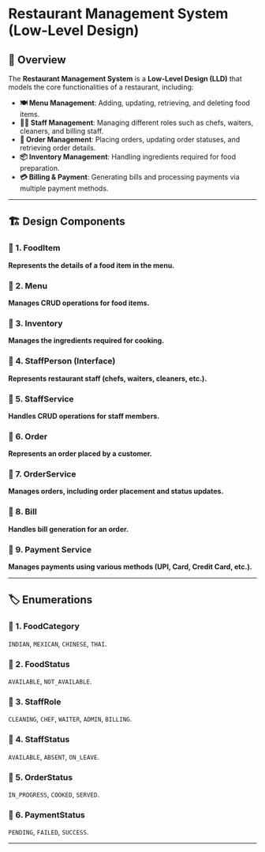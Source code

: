 # **Restaurant Management System (Low-Level Design)**

## **📖 Overview**
The **Restaurant Management System** is a **Low-Level Design (LLD)** that models the core functionalities of a restaurant, including:

- **🍽️ Menu Management**: Adding, updating, retrieving, and deleting food items.
- **👨‍🍳 Staff Management**: Managing different roles such as chefs, waiters, cleaners, and billing staff.
- **📝 Order Management**: Placing orders, updating order statuses, and retrieving order details.
- **📦 Inventory Management**: Handling ingredients required for food preparation.
- **💳 Billing & Payment**: Generating bills and processing payments via multiple payment methods.

---

## **🏗️ Design Components**

### **🔹 1. FoodItem**
**Represents the details of a food item in the menu.**

### **🔹 2. Menu**
**Manages CRUD operations for food items.**

### **🔹 3. Inventory**
**Manages the ingredients required for cooking.**

### **🔹 4. StaffPerson (Interface)**
**Represents restaurant staff (chefs, waiters, cleaners, etc.).**

### **🔹 5. StaffService**
**Handles CRUD operations for staff members.**

### **🔹 6. Order**
**Represents an order placed by a customer.**

### **🔹 7. OrderService**
**Manages orders, including order placement and status updates.**

### **🔹 8. Bill**
**Handles bill generation for an order.**

### **🔹 9. Payment Service**
**Manages payments using various methods (UPI, Card, Credit Card, etc.).**

---

## **🏷️ Enumerations**

### **📌 1. FoodCategory**
`INDIAN`, `MEXICAN`, `CHINESE`, `THAI`.

### **📌 2. FoodStatus**
`AVAILABLE`, `NOT_AVAILABLE`.

### **📌 3. StaffRole**
`CLEANING`, `CHEF`, `WAITER`, `ADMIN`, `BILLING`.

### **📌 4. StaffStatus**
`AVAILABLE`, `ABSENT`, `ON_LEAVE`.

### **📌 5. OrderStatus**
`IN_PROGRESS`, `COOKED`, `SERVED`.

### **📌 6. PaymentStatus**
`PENDING`, `FAILED`, `SUCCESS`.

---
